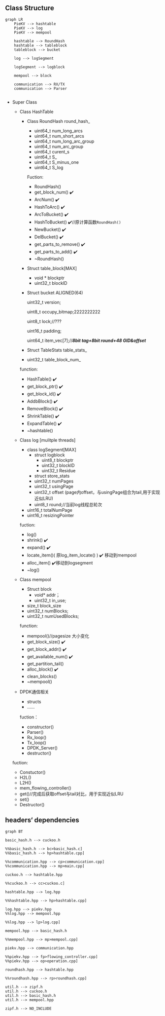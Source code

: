 ## Class Structure

```mermaid
graph LR
	PieKV --> hashtable	
	PieKV --> log
	PieKV --> mempool
	
	hashtable --> RoundHash
	hashtable --> tableblock
	tableblock --> bucket

	log --> logSegment

	logSegment --> logblock

	mempool --> block

	communication --> RX/TX
	communication --> Parser
	

```
- Super Class
    - Class HashTable
        - Class RoundHash round_hash_
            - uint64_t num_long_arcs
            - uint64_t num_short_arcs
            - uint64_t num_long_arc_group
            - uint64_t num_arc_group
            - uint64_t curent_s
            - uint64_t S_
            - uint64_t S_minus_one
            - uint64_t S_log
            
            Fuction:
            
            - RoundHash()
            - get_block_num() ✔️
            - ArcNum() ✔️
            - HashToArc() ✔️
            - ArcToBucket() ✔️
            - HashToBucket() ✔️//原计算函数`RoundHash()`
            - NewBucket() ✔️
            - DelBucket() ✔️
            - get_parts_to_remove() ✔️
            - get_parts_to_add() ✔️
            - ~RoundHash()
        - Struct table_block[MAX]
            - void * blockptr
            - uint32_t blockID
        - Struct bucket ALIGNED(64)
            
            uint32_t version;
            
            uint8_t occupy_bitmap;2222222222
            
            uint8_t lock;//???
            
            uint16_t padding;
            
            uint64_t item_vec[7];//***8bit tag+8bit round+48 GID&offset***
            
        - Struct TableStats table_stats_
        - uint32_t table_block_num_
        
        function:
        
        - HashTable()  ✔️
        - get_block_ptr() ✔️
        - get_block_id() ✔️
        - AddbBlock() ✔️
        - RemoveBlock() ✔️
        - ShrinkTable() ✔️
        - ExpandTable() ✔️
        - ~hashtable()
    - Class log [mulitple threads]
        - class logSegment[MAX]
            - struct logblock
                - uint8_t blockptr
                - uint32_t blockID
                - uint32_t Residue
            - struct store_stats
            - uint32_t numPages
            - uint32_t usingPage
            - uint32_t offset (page内offset，与usingPage组合为tail,用于实现近似LRU)
            - uint8_t round;//当前log线程总轮次
        - uint16_t totalNumPage
        - uint16_t resizingPointer
        
        fuction:
        
        - log()
        - shrink() ✔️
        - expand() ✔️
        - locate_item()( 原log_item_locate() ) ✔️ 移动到mempool
        - alloc_item() ✔️移动到logsegment
        - ~log()
    - Class mempool
        - Struct block
            - void* addr；
            - uint32_t in_use;
        - size_t block_size
        - uint32_t numBlocks;
        - uint32_t numUsedBlocks;
        
        function:
        
        - mempool()//pagesize 大小变化
        - get_block_size() ✔️
        - get_block_addr() ✔️
        - get_available_num() ✔️
        - get_partition_tail()
        - alloc_block() ✔️
        - clean_blocks()
        - ~mempool()
    - DPDK通信相关
        - structs
        - ……
        
        fuction：
        
        - constructor()
        - Parser()
        - Rx_loop()
        - Tx_loop()
        - DPDK_Server()
        - destructor()
    
    fuction:
    
    - Constuctor()
    - H2L()
    - L2H()
    - mem_flowing_controller()
    - get()//完成后获取offset与tail对比，用于实现近似LRU
    - set()
    - Destructor()

## headers‘ dependencies

```mermaid
graph BT
	
basic_hash.h --> cuckoo.h

%%basic_hash.h --> bc>basic_hash.c]
%%basic_hash.h --> hp>hashtable.cpp]

%%communication.hpp --> cp>communication.cpp]
%%communication.hpp --> mp>main.cpp]

cuckoo.h --> hashtable.hpp

%%cuckoo.h --> cc>cuckoo.c]

hashtable.hpp --> log.hpp

%%hashtable.hpp --> hp>hashtable.cpp]

log.hpp --> piekv.hpp
%%log.hpp --> mempool.hpp

%%log.hpp --> lp>log.cpp]

mempool.hpp --> basic_hash.h

%%mempool.hpp --> mp>mempool.cpp]

piekv.hpp --> communication.hpp

%%piekv.hpp --> fp>flowing_controller.cpp]
%%piekv.hpp --> op>operation.cpp]

roundhash.hpp --> hashtable.hpp

%%roundhash.hpp --> rp>roundhash.cpp]

util.h --> zipf.h
util.h --> cuckoo.h
util.h --> basic_hash.h
util.h --> mempool.hpp

zipf.h --> NO_INCLUDE

```